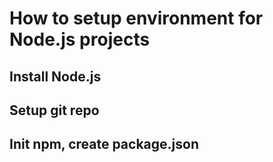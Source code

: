 # How to setup environment for Node.js projects

## Install Node.js

## Setup git repo

## Init npm, create package.json
